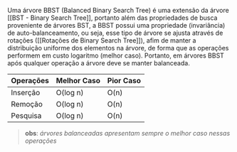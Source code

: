 Uma árvore BBST (Balanced Binary Search Tree) é uma extensão da árvore [[BST - Binary Search Tree]], portanto além das propriedades de busca proveniente de árvores BST, a BBST possui uma propriedade (invariância) de auto-balanceamento, ou seja, esse tipo de árvore se ajusta através de rotações ([[Rotações de Binary Search Tree]]), afim de manter a distribuição uniforme dos elementos na árvore, de forma que as operações performem em custo logaritmo (melhor caso). Portanto, em árvores BBST após qualquer operação a árvore deve se manter balanceada.

| Operações | Melhor Caso | Pior Caso |
| --------- | ----------- | --------- |
| Inserção  | O(log n)    | O(n)      |
| Remoção   | O(log n)    | O(n)      |
| Pesquisa  | O(log n)    | O(n)      |
> **obs**: _árvores balanceadas apresentam sempre o melhor caso nessas operações_
